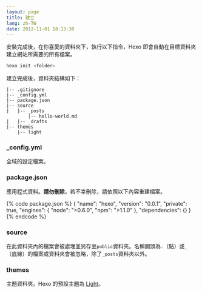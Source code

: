```yaml
---
layout: page
title: 建立
lang: zh-TW
date: 2012-11-01 18:13:30
---
```


安裝完成後，在你喜愛的資料夾下，執行以下指令，Hexo 即會自動在目標資料夾建立網站所需要的所有檔案。

``` bash
hexo init <folder>
```

建立完成後，資料夾結構如下：

``` plain
|-- .gitignore
|-- _config.yml
|-- package.json
|-- source
|   |-- _posts
        |-- hello-world.md
|   |-- _drafts
|-- themes
    |-- light
```

### _config.yml

全域的設定檔案。

### package.json

應用程式資料。**請勿刪除**，若不幸刪除，請依照以下內容重建檔案。

{% code package.json %}
{
	"name": "hexo",
	"version": "0.0.1",
	"private": true,
	"engines": {
		"node": ">0.6.0",
		"npm": ">1.1.0"
	},
	"dependencies": {}
}
{% endcode %}

### source

在此資料夾內的檔案會被處理並另存至`public`資料夾。名稱開頭為`.`（點）或`_`（底線）的檔案或資料夾會被忽略，除了`_posts`資料夾以外。

### themes

主題資料夾。Hexo 的預設主題為 [Light][1]。

[1]: https://github.com/tommy351/hexo-theme-light